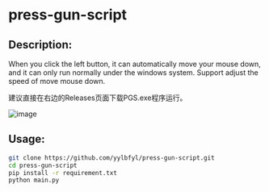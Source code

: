 # press-gun-script

## Description:  

When you click the left button, it can automatically move your mouse down, and it can only run normally under the windows system.
Support adjust the speed of move mouse down.

建议直接在右边的Releases页面下载PGS.exe程序运行。

![image](https://github.com/yylbfyl/press-gun-script/assets/11427330/860587fd-0d42-4060-b02d-f86766f770e4)


## Usage:

```bash
git clone https://github.com/yylbfyl/press-gun-script.git
cd press-gun-script
pip install -r requirement.txt
python main.py
```
